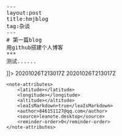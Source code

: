 <?xml version="1.0" encoding="UTF-8"?>
<!DOCTYPE en-export SYSTEM "http://xml.evernote.com/pub/evernote-export3.dtd">
<en-export export-date="20201026T213017Z" application="leanote.desktop.app.win32" version="2.6.2">
<note><title></title><content><![CDATA[<?xml version="1.0" encoding="UTF-8" standalone="no"?><!DOCTYPE en-note SYSTEM "http://xml.evernote.com/pub/enml2.dtd">
<en-note><pre>---
layout:post
title:hmjblog
tag:杂谈
---
# 第一篇blog
用github搭建个人博客
***
测试......</pre></en-note>
]]></content>
    <created>20201026T213017Z</created>
    <updated>20201026T213017Z</updated>
    
    <note-attributes>
        <latitude></latitude>
        <longitude></longitude>
        <altitude></altitude>
        <leaIsMarkdown>true</leaIsMarkdown>
        <author>846151127@qq.com</author>
        <source>leanote.desktop</source>
        <reminder-order>0</reminder-order>
    </note-attributes>
    
</note>
</en-export>
	